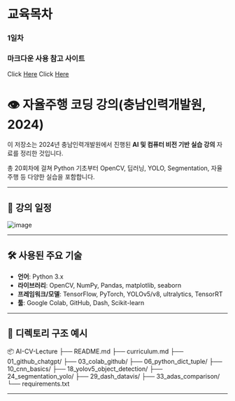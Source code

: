 # 교육목차

### 1일차

### 마크다운 사용 참고 사이트
Click [Here](https://abled.tistory.com/39)
Click [Here](https://www.youtube.com/watch?v=kMEb_BzyUqk)


# 👁️ 자율주행 코딩 강의(충남인력개발원, 2024)

이 저장소는 2024년 충남인력개발원에서 진행된 **AI 및 컴퓨터 비전 기반 실습 강의** 자료를 정리한 것입니다.

총 20회차에 걸쳐 Python 기초부터 OpenCV, 딥러닝, YOLO, Segmentation, 자율주행 등 다양한 실습을 포함합니다.

---

## 📅 강의 일정 
![image](https://github.com/user-attachments/assets/55337784-a034-4ac9-8b42-d731ecb66ade)




---

## 🛠️ 사용된 주요 기술

- **언어**: Python 3.x  
- **라이브러리**: OpenCV, NumPy, Pandas, matplotlib, seaborn  
- **프레임워크/모델**: TensorFlow, PyTorch, YOLOv5/v8, ultralytics, TensorRT  
- **툴**: Google Colab, GitHub, Dash, Scikit-learn

---

## 📁 디렉토리 구조 예시

📦 AI-CV-Lecture
├── README.md
├── curriculum.md
├── 01_github_chatgpt/
├── 03_colab_github/
├── 06_python_dict_tuple/
├── 10_cnn_basics/
├── 18_yolov5_object_detection/
├── 24_segmentation_yolo/
├── 29_dash_datavis/
├── 33_adas_comparison/
└── requirements.txt

---

